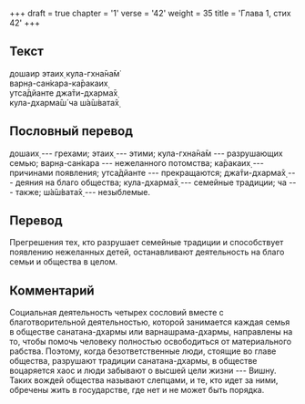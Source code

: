 +++
draft = true
chapter = '1'
verse = '42'
weight = 35
title = 'Глава 1, стих 42'
+++
## Текст

дошаир этаих̣ кула-гхна̄на̄м̇  
варн̣а-сан̇кара-ка̄ракаих̣  
утса̄дйанте джа̄ти-дхарма̄х̣  
кула-дхарма̄ш́ ча ш́а̄ш́вата̄х̣

## Пословный перевод

дошаих̣ --- грехами; этаих̣ --- этими; кула-гхна̄на̄м --- разрушающих семью;
варн̣а-сан̇кара --- нежеланного потомства; ка̄ракаих̣ --- причинами
появления; утса̄дйанте --- прекращаются; джа̄ти-дхарма̄х̣ --- деяния на
благо общества; кула-дхарма̄х̣ --- семейные традиции; ча --- также;
ш́а̄ш́вата̄х̣ --- незыблемые.

## Перевод

Прегрешения тех, кто разрушает семейные традиции и способствует
появлению нежеланных детей, останавливают деятельность на благо семьи и
общества в целом.

## Комментарий

Социальная деятельность четырех сословий вместе с благотворительной
деятельностью, которой занимается каждая семья в обществе
санатана-дхармы или варнашрама-дхармы, направлены на то, чтобы помочь
человеку полностью освободиться от материального рабства. Поэтому, когда
безответственные люди, стоящие во главе общества, разрушают традиции
санатана-дхармы, в обществе воцаряется хаос и люди забывают о высшей
цели жизни --- Вишну. Таких вождей общества называют слепцами, и те, кто
идет за ними, обречены жить в государстве, где нет и не может быть
порядка.
